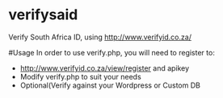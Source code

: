 # verifysaid
Verify South Africa ID, using http://www.verifyid.co.za/

#Usage
In order to use verify.php, you will need to register to:
* http://www.verifyid.co.za/view/register and apikey
* Modify verify.php to suit your needs
* Optional(Verify against your Wordpress or Custom DB
